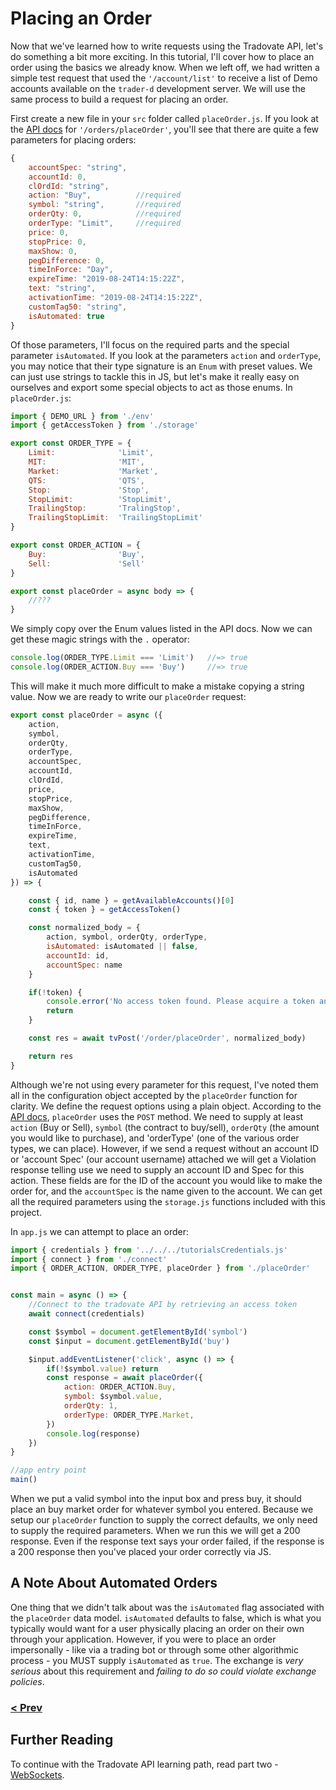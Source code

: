 # Placing an Order
Now that we've learned how to write requests using the Tradovate API, let's do something a bit more exciting. In this tutorial,
I'll cover how to place an order using the basics we already know. When we left off, we had written a simple test request that 
used the `'/account/list'` to receive a list of Demo accounts available on the `trader-d` development server. We will use the same
process to build a request for placing an order.

First create a new file in your `src` folder called `placeOrder.js`. If you look at the [API docs](https://api.tradovate.com/#operation/placeOrder)
for `'/orders/placeOrder'`, you'll see that there are quite a few parameters for placing orders:

```js
{
    accountSpec: "string",
    accountId: 0,
    clOrdId: "string",
    action: "Buy",          //required
    symbol: "string",       //required
    orderQty: 0,            //required
    orderType: "Limit",     //required
    price: 0,
    stopPrice: 0,
    maxShow: 0,
    pegDifference: 0,
    timeInForce: "Day",
    expireTime: "2019-08-24T14:15:22Z",
    text: "string",
    activationTime: "2019-08-24T14:15:22Z",
    customTag50: "string",
    isAutomated: true
}
```
Of those parameters, I'll focus on the required parts and the special parameter `isAutomated`. If you look at the parameters `action` and `orderType`,
you may notice that their type signature is an `Enum` with preset values. We can just use strings to tackle this in JS, but let's make it really easy
on ourselves and export some special objects to act as those enums. In `placeOrder.js`:

```js
import { DEMO_URL } from './env'
import { getAccessToken } from './storage'

export const ORDER_TYPE = {
    Limit:              'Limit',
    MIT:                'MIT',
    Market:             'Market',
    QTS:                'QTS',
    Stop:               'Stop',
    StopLimit:          'StopLimit',
    TrailingStop:       'TralingStop',
    TrailingStopLimit:  'TrailingStopLimit'
}

export const ORDER_ACTION = {
    Buy:                'Buy',
    Sell:               'Sell'
}

export const placeOrder = async body => {
    //???
}
```

We simply copy over the Enum values listed in the API docs. Now we can get these magic strings with the `.` operator:

```js
console.log(ORDER_TYPE.Limit === 'Limit')   //=> true
console.log(ORDER_ACTION.Buy === 'Buy')     //=> true
```

This will make it much more difficult to make a mistake copying a string value. Now we are ready to write our `placeOrder` request:

```js
export const placeOrder = async ({
    action, 
    symbol,
    orderQty,
    orderType, 
    accountSpec, 
    accountId, 
    clOrdId, 
    price, 
    stopPrice, 
    maxShow, 
    pegDifference,
    timeInForce, 
    expireTime, 
    text, 
    activationTime, 
    customTag50, 
    isAutomated
}) => {

    const { id, name } = getAvailableAccounts()[0]
    const { token } = getAccessToken()

    const normalized_body = {
        action, symbol, orderQty, orderType,
        isAutomated: isAutomated || false,
        accountId: id,
        accountSpec: name
    }    

    if(!token) {
        console.error('No access token found. Please acquire a token and try again.')
        return
    }

    const res = await tvPost('/order/placeOrder', normalized_body)

    return res
}
```
Although we're not using every parameter for this request, I've noted them all in the configuration object accepted by the `placeOrder` function
for clarity. We define the request options using a plain object. According to the 
[API docs](https://api.tradovate.com/#operation/placeOrder), `placeOrder` uses the `POST` method. We need to supply at least `action` (Buy or Sell), 
`symbol` (the contract to buy/sell), `orderQty` (the amount you would like to purchase), and 'orderType' (one of the various order types, we can place).
However, if we send a request without an account ID or 'account Spec' (our account username) attached we will get a Violation response telling use we need to supply an account ID and Spec for this action. These fields are for the ID of the account you would like to make the order for, and the `accountSpec`
is the name given to the account. We can get all the required parameters using the `storage.js` functions included with this project.

In `app.js` we can attempt to place an order:

```js
import { credentials } from '../../../tutorialsCredentials.js'
import { connect } from './connect'
import { ORDER_ACTION, ORDER_TYPE, placeOrder } from './placeOrder'


const main = async () => {
    //Connect to the tradovate API by retrieving an access token
    await connect(credentials)

    const $symbol = document.getElementById('symbol')
    const $input = document.getElementById('buy')

    $input.addEventListener('click', async () => {
        if(!$symbol.value) return 
        const response = await placeOrder({
            action: ORDER_ACTION.Buy,
            symbol: $symbol.value,
            orderQty: 1,
            orderType: ORDER_TYPE.Market,
        })
        console.log(response)
    })
}

//app entry point
main()
```

When we put a valid symbol into the input box and press buy, it should place an buy market order for whatever symbol you entered. Because we setup our `placeOrder` function to supply the correct defaults, we only need to supply the required parameters. When we run this we will get a 200 response. Even if the response text says your order failed, if the response is a 200 response then you've placed your order correctly via JS. 

## A Note About Automated Orders
One thing that we didn't talk about was the `isAutomated` flag associated with the `placeOrder` data model. `isAutomated` defaults to false,
which is what you typically would want for a user physically placing an order on their own through your application. However, if you were to place an order
impersonally - like via a trading bot or through some other algorithmic process - you MUST supply `isAutomated` as `true`. The exchange is _very serious_ 
about this requirement and _*failing to do so could violate exchange policies*_.

### [< Prev](https://github.com/tradovate/example-api-js/tree/main/tutorial/Ex-4-Test-Request)

## Further Reading
To continue with the Tradovate API learning path, read part two - [WebSockets](https://github.com/tradovate/example-api-js/tree/main/tutorial/WebSockets/EX-05-WebSockets-Start).
